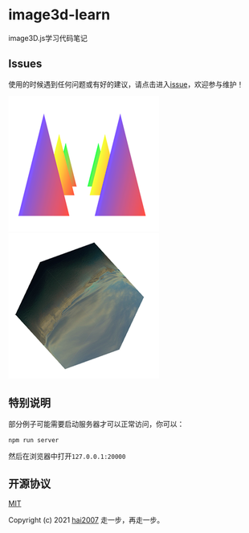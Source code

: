 # image3d-learn
image3D.js学习代码笔记

## Issues
使用的时候遇到任何问题或有好的建议，请点击进入[issue](https://github.com/agile-contrib/image3d-learn/issues)，欢迎参与维护！

<img src='./images/example0.png' />
<img src='./images/example1.png' />

## 特别说明

部分例子可能需要启动服务器才可以正常访问，你可以：

```
npm run server
```

然后在浏览器中打开```127.0.0.1:20000```

开源协议
---------------------------------------
[MIT](https://github.com/agile-contrib/image3d-learn/blob/master/LICENSE)

Copyright (c) 2021 [hai2007](https://hai2007.gitee.io/sweethome/) 走一步，再走一步。
